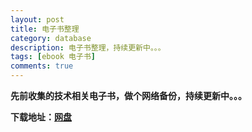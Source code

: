 ```yaml
---
layout: post
title: 电子书整理
category: database
description: 电子书整理，持续更新中。。。
tags: [ebook 电子书]
comments: true
---
```


**先前收集的技术相关电子书，做个网络备份，持续更新中。。。**

**下载地址：[网盘](http://pan.baidu.com/s/1mgzdvYw)**